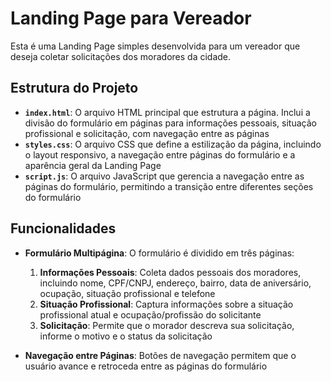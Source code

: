 # Landing Page para Vereador

Esta é uma Landing Page simples desenvolvida para um vereador que deseja coletar solicitações dos moradores da cidade.

## Estrutura do Projeto

- **`index.html`**: O arquivo HTML principal que estrutura a página. Inclui a divisão do formulário em páginas para informações pessoais, situação profissional e solicitação, com navegação entre as páginas
- **`styles.css`**: O arquivo CSS que define a estilização da página, incluindo o layout responsivo, a navegação entre páginas do formulário e a aparência geral da Landing Page
- **`script.js`**: O arquivo JavaScript que gerencia a navegação entre as páginas do formulário, permitindo a transição entre diferentes seções do formulário

## Funcionalidades

- **Formulário Multipágina**: O formulário é dividido em três páginas:
  1. **Informações Pessoais**: Coleta dados pessoais dos moradores, incluindo nome, CPF/CNPJ, endereço, bairro, data de aniversário, ocupação, situação profissional e telefone
  2. **Situação Profissional**: Captura informações sobre a situação profissional atual e ocupação/profissão do solicitante
  3. **Solicitação**: Permite que o morador descreva sua solicitação, informe o motivo e o status da solicitação

- **Navegação entre Páginas**: Botões de navegação permitem que o usuário avance e retroceda entre as páginas do formulário
